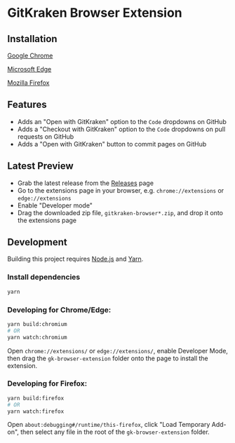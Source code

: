 # GitKraken Browser Extension

## Installation

[Google Chrome](https://chromewebstore.google.com/detail/gitkraken/egmopflbpgdjmmkeabegohajillnebco)

[Microsoft Edge](https://microsoftedge.microsoft.com/addons/detail/gitkraken/eehliiniplilmbgcnghhaneefihofjnl)

[Mozilla Firefox](https://addons.mozilla.org/en-US/firefox/addon/gitkraken-browser-extension)

## Features

- Adds an "Open with GitKraken" option to the `Code` dropdowns on GitHub
- Adds a "Checkout with GitKraken" option to the `Code` dropdowns on pull requests on GitHub
- Adds a "Open with GitKraken" button to commit pages on GitHub

## Latest Preview

- Grab the latest release from the [Releases](https://github.com/gitkraken/gitkraken-browser/releases) page
- Go to the extensions page in your browser, e.g. `chrome://extensions` or `edge://extensions`
- Enable "Developer mode"
- Drag the downloaded zip file, `gitkraken-browser*.zip`, and drop it onto the extensions page

## Development

Building this project requires [Node.js](https://yarnpkg.com) and [Yarn](https://yarnpkg.com).

### Install dependencies

```sh
yarn
```

### Developing for Chrome/Edge:

```sh
yarn build:chromium
# OR
yarn watch:chromium
```

Open `chrome://extensions/` or `edge://extensions/`, enable Developer Mode, then drag the `gk-browser-extension` folder onto the page to install the extension.

### Developing for Firefox:

```sh
yarn build:firefox
# OR
yarn watch:firefox
```

Open `about:debugging#/runtime/this-firefox`, click "Load Temporary Add-on", then select any file in the root of the `gk-browser-extension` folder.
